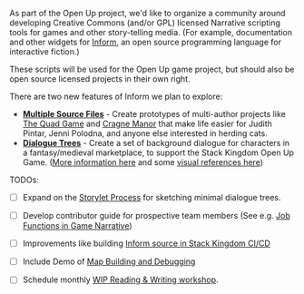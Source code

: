 As part of the Open Up project, we'd like to organize a community around developing Creative Commons (and/or GPL) licensed Narrative scripting tools for games and other story-telling media. (For example, documentation and other widgets for [Inform](https://ganelson.github.io/inform-website/), an open source programming language for interactive fiction.)

These scripts will be used for the Open Up game project, but should also be open source licensed projects in their own right. 

There are two new features of Inform we plan to explore:

- [**Multiple Source Files**](https://github.com/ganelson/inform-evolution/blob/main/proposals/0003-multiple-source-files.md) - Create prototypes of multi-author projects like [The Quad Game](https://el3.judithpintar.com/collaborations/if-course-projects/) and [Cragne Manor](https://rcveeder.net/cragne/) that make life easier for Judith Pintar, Jenni Polodna, and anyone else interested in herding cats.
- [**Dialogue Trees**](https://github.com/ganelson/inform-evolution/blob/main/proposals/0009-dialogue-sections.md) - Create a set of background dialogue for characters in a fantasy/medieval marketplace, to support the Stack Kingdom Open Up Game. ([More information here](https://github.com/RedHatOfficial/creative/discussions) and some [visual references here](https://github.com/orgs/OpenUp-Creative/teams/art-team/discussions/1))

TODOs:
- [ ] Expand on the [Storylet Process](https://github.com/RedHatOfficial/creative/discussions/18) for sketching minimal dialogue trees.
- [ ] Develop contributor guide for prospective team members (See e.g. [Job Functions in Game Narrative](https://wildwinter.medium.com/role-functions-in-game-narrative-9d4b4daace3b))
- [ ] Improvements like building [Inform source in Stack Kingdom CI/CD](https://github.com/RedHatOfficial/creative/blob/main/.github/workflows/pages.yml)
- [ ] Include Demo of [Map Building and Debugging](https://github.com/RedHatOfficial/creative/commit/deac6f47d2cc12aa9cf96a9db9c7f9fd8262229a)
- [ ] Schedule monthly [WIP Reading & Writing workshop](https://intfiction.org/t/wip-reading-and-writing-group-s/57211). 

